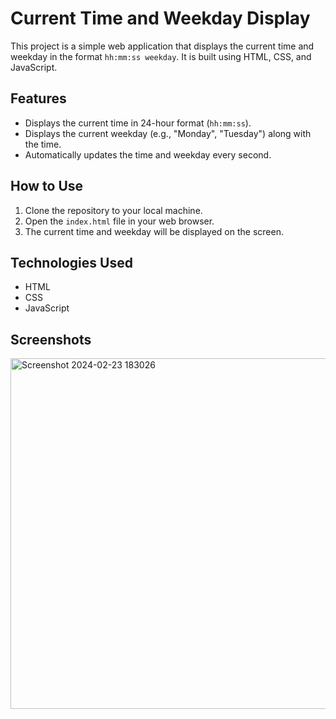 # Current Time and Weekday Display

This project is a simple web application that displays the current time and weekday in the format `hh:mm:ss weekday`. It is built using HTML, CSS, and JavaScript.

## Features

- Displays the current time in 24-hour format (`hh:mm:ss`).
- Displays the current weekday (e.g., "Monday", "Tuesday") along with the time.
- Automatically updates the time and weekday every second.

## How to Use

1. Clone the repository to your local machine.
2. Open the `index.html` file in your web browser.
3. The current time and weekday will be displayed on the screen.

## Technologies Used

- HTML
- CSS
- JavaScript

## Screenshots

<img width="561" alt="Screenshot 2024-02-23 183026" src="https://github.com/marium-noor/Current-time-and-day/assets/145590434/9250b4e2-a1f1-42d3-9002-55975ddc4cfd">
